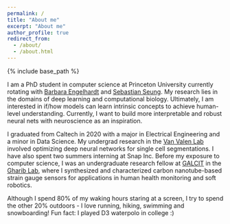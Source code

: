 ```yaml
---
permalink: /
title: "About me"
excerpt: "About me"
author_profile: true
redirect_from: 
  - /about/
  - /about.html
---
```

{% include base_path %}

I am a PhD student in computer science at Princeton University currently rotating with [Barbara Engelhardt](https://beehive.cs.princeton.edu/) and [Sebastian Seung](https://seunglab.org/). My research lies in the domains of deep learning and computational biology. Ultimately, I am interested in if/how models can learn intrinsic concepts to achieve human-level understanding. Currently, I want to build more interpretable and robust neural nets with neuroscience as an inspiration. 

I graduated from Caltech in 2020 with a major in Electrical Engineering and a minor in Data Science. My undergrad research in the [Van Valen Lab](http://www.vanvalen.caltech.edu/) involved optimizing deep neural networks for single cell segmentations. I have also spent two summers interning at Snap Inc. Before my exposure to computer science, I was an undergraduate research fellow at [GALCIT](https://galcit.caltech.edu/) in the [Gharib Lab](https://www.gharib.caltech.edu/), where I synthesized and characterized carbon nanotube-based strain gauge sensors for applications in human health monitoring and soft robotics.

Although I spend 80% of my waking hours staring at a screen, I try to spend the other 20% outdoors - I love running, hiking, swimming and snowboarding! Fun fact: I played D3 waterpolo in college :) 



